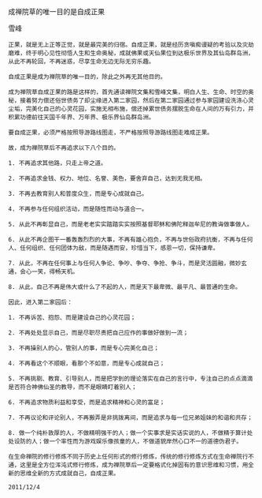 成禅院草的唯一目的是自成正果

雪峰


    正果，就是无上正等正觉，就是最完美的归宿。自成正果，就是经历贪嗔痴谩疑的考验以及灾劫磨难，终于明心见性彻悟人生和生命奥秘，成就佛果或天仙果位到达极乐世界及其仙岛群岛洲，从此不再轮回，不再迷惑，尽享生命无边无际无穷乐趣。

    自成正果是成为禅院草的唯一目的，除此之外再无其他目的。

    成为禅院草自成正果的路是这样的，首先通读禅院文集和雪峰文集，明白人生、生命、时空的奥秘，接着努力偿还俗世债务了却尘缘进入第二家园，然后在第二家园通过参与家园建设洗涤心灵尘垢，完美化自己的心灵花园，实施无相布施，偿还掉累世债务摆脱生命在人间的万有引力，并积累功德前往天国千年界、万年界、极乐界仙岛群岛洲。

    要自成正果，必须严格按照导游路线图走，不严格按照导游路线图走难成正果。

    故，成为禅院草后不再追求以下八个目的。

    1. 不再追求其他路，只走上帝之道。

    2. 不再追求金钱、权力、地位、名誉、美色，要舍弃自己，达到无我无相。

    3. 不再去教育别人和普度众生，而是专心成就自己。

    4. 不再参与任何组织活动，而是随性而动与道合一。

    5. 从此不再彰显自己，而是老老实实踏踏实实按照基督耶稣和佛陀释迦牟尼的教诲做事做人。

    6. 从此不再企图干一番轰轰烈烈的大事，不再有雄心抱负，不再与世俗政府抗衡，不再与任何人、任何组织、任何团体为敌，而是随遇而安，珍惜当下，感恩一切，保持谦卑。

    7. 从此，不再在任何事上与任何人争论、争吵、争夺、争抢、争斗，而是灵活圆融，微妙玄通，会心一笑，得畅天机。

    8. 从此，自己不再是伟大或什么了不起的人，而是天下最卑微、最平凡、最普通的生命。

    因此，进入第二家园后：

    1. 不再诉苦、抱怨、而是建设自己的心灵花园；

    2. 不再处处显示自己，而是尽职尽责把自己应作的事做好做到一流；

    3. 不再操别人的心，管别人的事，而是专心完美化自己；

    4. 不再看这个不顺眼，看那个不如意，而是专心成就自己；

    5. 不再挑剔、教育、引导别人，而是把学到的理论落实在自己的言行中，专注自己的点点滴滴是否符合神佛仙圣的教导，而不是眼睛盯着别人；

    6. 不再追求物质利益和享受，而是追求精神和心灵的富足；

    7. 不再议论和评论别人，不再搬弄是非挑拨离间，而是追求与每一位兄弟姐妹的和谐和共存；

    8. 做一个纯朴敦厚的人，不做精明强干的人；做一个实事求是实话实说的人，不做精于算计处处设防的人；做一个率性而为游戏娱乐像孩童的人，不做道貌岸然心口不一的道德伪君子。

    在生命禅院的修行修炼不同于历史上任何形式的修行修炼，传统的修行修炼方式在生命禅院行不通，这里是全方位浑沌式修行修炼，成为禅院草后一定要格式化掉固有的意识思维和习惯，用全新的思维全新的方式成就自己，自成正果。

    2011/12/4



